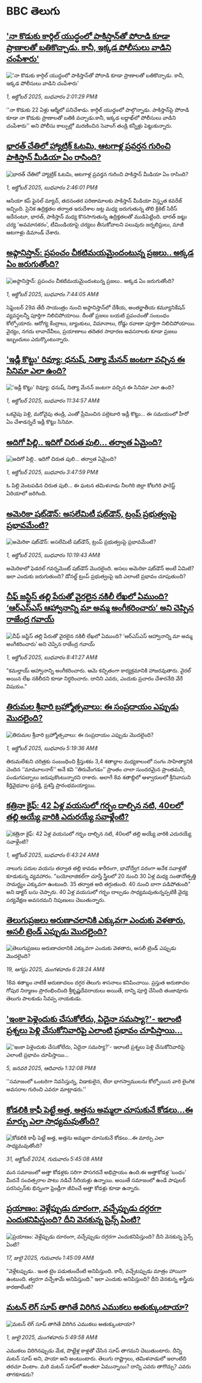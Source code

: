# BBC తెలుగు## ['నా కొడుకు కార్గిల్ యుద్ధంలో పాకిస్తాన్‌‌తో పోరాడి కూడా ప్రాణాలతో బతికొచ్చాడు. కానీ, ఇక్కడ పోలీసులు వాడిని చంపేశారు'](https://www.bbc.com/telugu/articles/c3dr2pg8ry3o?at_medium=RSS&at_campaign=rss?at_campaign=githubrss)!['నా కొడుకు కార్గిల్ యుద్ధంలో పాకిస్తాన్‌‌తో పోరాడి కూడా ప్రాణాలతో బతికొచ్చాడు. కానీ, ఇక్కడ పోలీసులు వాడిని చంపేశారు'](https://ichef.bbci.co.uk/ace/ws/240/cpsprodpb/5f5e/live/1bff9a40-9ec4-11f0-928c-71dbb8619e94.jpg)_1, అక్టోబర్ 2025, బుధవారం 2:01:29 PMకి_''నా కొడుకు 22 ఏళ్లు ఆర్మీలో పనిచేశాడు. కార్గిల్ యుద్ధంలో పాల్గొన్నాడు. పాకిస్తాన్‌పై పోరాడి కూడా నా కొడుకు ప్రాణాలతో బతికి వచ్చాడు.కానీ, ఇక్కడ లద్దాఖ్‌లో పోలీసులు వాడిని చంపేశారు'' అని పోలీసు కాల్పుల్లో మరణించిన సెవాంగ్ తండ్రి కన్నీళ్లు పెట్టుకున్నారు.## [భారత్ చేతిలో హ్యాట్రిక్ ఓటమి, ఆటగాళ్ల ప్రవర్తన గురించి పాకిస్తాన్ మీడియా ఏం రాసింది?](https://www.bbc.com/telugu/articles/ce84p374475o?at_medium=RSS&at_campaign=rss?at_campaign=githubrss)![భారత్ చేతిలో హ్యాట్రిక్ ఓటమి, ఆటగాళ్ల ప్రవర్తన గురించి పాకిస్తాన్ మీడియా ఏం రాసింది?](https://ichef.bbci.co.uk/ace/ws/240/cpsprodpb/2417/live/83f23480-9ed0-11f0-b741-177e3e2c2fc7.jpg)_1, అక్టోబర్ 2025, బుధవారం 2:46:01 PMకి_ఆసియా కప్ ఫైనల్ మ్యాచ్, తదనంతర పరిణామాలకు పాకిస్తాన్ మీడియా విస్తృత కవరేజ్ ఇచ్చింది. సైనిక ఉద్రిక్తతల తర్వాత ఇరుదేశాల జట్ల మధ్య జరుగుతున్న తొలి క్రికెట్ సిరీస్ ఇదేనంటూ, భారత్, పాకిస్తాన్ మధ్య కొనసాగుతున్న ఉద్రిక్తతలతో ముడిపెట్టింది. భారత్ జట్టు చర్య 'అవమానకరం', టీమిండియాపై చర్యలు తీసుకోవాలని పలువురు జర్నలిస్టులు, మాజీ ఆటగాళ్లు డిమాండ్ చేశారు.## [అఫ్గానిస్తాన్: ప్రపంచం చీకటిమయమైందంటున్న ప్రజలు.. అక్కడ ఏం జరుగుతోంది?](https://www.bbc.com/telugu/articles/c8ex879p8p1o?at_medium=RSS&at_campaign=rss?at_campaign=githubrss)![అఫ్గానిస్తాన్: ప్రపంచం చీకటిమయమైందంటున్న ప్రజలు.. అక్కడ ఏం జరుగుతోంది?](https://ichef.bbci.co.uk/ace/ws/240/cpsprodpb/b6a8/live/3c07c620-9e9a-11f0-9f70-63cdd409bfce.jpg)_1, అక్టోబర్ 2025, బుధవారం 7:44:05 AMకి_సెప్టెంబర్ 29వ తేదీ సాయంత్రం నుంచి అఫ్గానిస్తాన్‌లో దేశీయ, అంతర్జాతీయ  కమ్యూనికేషన్‌ వ్యవస్థలన్నీ పూర్తిగా నిలిచిపోయాయి. దీంతో ప్రజలు బయటి ప్రపంచంతో సంబంధం కోల్పోయారు. ఆరోగ్య కేంద్రాలు, బ్యాంకులు, విమానాలు, రోడ్డు రవాణా పూర్తిగా నిలిచిపోయాయి. వైద్యం, నగదు లావాదేవీలు, ప్రయాణాలు తదితర సాధారణ అవసరాలకు కూడా ప్రజలు ఇబ్బందులు ఎదుర్కొంటున్నారు.## ['ఇడ్లీ కొట్టు' రివ్యూ: ధనుష్, నిత్యా మేనన్ జంటగా వచ్చిన ఈ సినిమా ఎలా ఉంది?](https://www.bbc.com/telugu/articles/c62l6g40j1go?at_medium=RSS&at_campaign=rss?at_campaign=githubrss)!['ఇడ్లీ కొట్టు' రివ్యూ: ధనుష్, నిత్యా మేనన్ జంటగా వచ్చిన ఈ సినిమా ఎలా ఉంది?](https://ichef.bbci.co.uk/ace/standard/240/cpsprodpb/35af/live/2b40b080-9ebe-11f0-928c-71dbb8619e94.jpg)_1, అక్టోబర్ 2025, బుధవారం 11:34:57 AMకి_ఒక‌వైపు పెళ్లి, మరోవైపు తండ్రి, ఎంతో ప్రేమించిన ప‌ల్లెటూరి ఇడ్లీ కొట్టు... ఈ సమయంలో హీరో ఏం చేశాడన్నదే ఇడ్లీ కొట్టు సినిమా.## [అదిగో పిల్లి.. ఇదిగో చిరుత పులి... తర్వాత ఏమైంది?](https://www.bbc.com/telugu/articles/clylp4303zvo?at_medium=RSS&at_campaign=rss?at_campaign=githubrss)![అదిగో పిల్లి.. ఇదిగో చిరుత పులి... తర్వాత ఏమైంది?](https://ichef.bbci.co.uk/ace/ws/240/cpsprodpb/bc8a/live/de0f96d0-9edd-11f0-b741-177e3e2c2fc7.jpg)_1, అక్టోబర్ 2025, బుధవారం 3:47:59 PMకి_ఓ పిల్లి వెంటపడిన చిరుత పులి... ఈ ఘటన తమిళనాడు నీలగిరి జిల్లా కోటగిరి ఫారెస్ట్ ఏరియాలో జరిగింది.## [అమెరికా షట్‌డౌన్: అసలేమిటీ షట్‌డౌన్, ట్రంప్ ప్రభుత్వంపై ప్రభావమేంటి?](https://www.bbc.com/telugu/articles/cz0821vx0g2o?at_medium=RSS&at_campaign=rss?at_campaign=githubrss)![అమెరికా షట్‌డౌన్: అసలేమిటీ షట్‌డౌన్, ట్రంప్ ప్రభుత్వంపై ప్రభావమేంటి?](https://ichef.bbci.co.uk/ace/ws/240/cpsprodpb/9297/live/0b13b900-9eb0-11f0-9d1f-e7d83132d3ab.png)_1, అక్టోబర్ 2025, బుధవారం 10:19:43 AMకి_అమెరికాలో ఫెడరల్ గవర్నమెంట్ షట్‌డౌన్ మొదలైంది. అసలు అమెరికా షట్‌డౌన్ అంటే ఏమిటి? ఇలా ఎందుకు జరుగుతుంది? డోనల్డ్ ట్రంప్ ప్రభుత్వంపై ఇది ఎలాంటి ప్రభావం చూపుతుంది?## [చీఫ్ జస్టిస్ తల్లి పేరుతో వైరలైన నకిలీ లేఖలో ఏముంది?  ‘ఆర్ఎస్ఎస్ ఆహ్వానాన్ని మా అమ్మ అంగీకరించారు’ అని చెప్పిన రాజేంద్ర గవాయ్ ](https://www.bbc.com/telugu/articles/c75q9dgw14no?at_medium=RSS&at_campaign=rss?at_campaign=githubrss)![చీఫ్ జస్టిస్ తల్లి పేరుతో వైరలైన నకిలీ లేఖలో ఏముంది?  ‘ఆర్ఎస్ఎస్ ఆహ్వానాన్ని మా అమ్మ అంగీకరించారు’ అని చెప్పిన రాజేంద్ర గవాయ్ ](https://ichef.bbci.co.uk/ace/ws/240/cpsprodpb/d369/live/d1adc4a0-9e94-11f0-9f70-63cdd409bfce.png)_1, అక్టోబర్ 2025, బుధవారం 8:41:27 AMకి_"కమల్తాయ్ ఆహ్వానాన్ని అంగీకరించారు. ఆమె కచ్చితంగా కార్యక్రమానికి హాజరవుతారు. వైరల్ అయిన లేఖ నకిలీదని కూడా నిర్ధరించారు. దానిని ఎవరు, ఎందుకు ప్రచారం చేశారనేది వేరే విషయం."## [తిరుమల శ్రీవారి బ్రహ్మోత్సవాలు: ఈ సంప్రదాయం ఎప్పుడు మొదలైంది?](https://www.bbc.com/telugu/articles/c5ykwnk08dzo?at_medium=RSS&at_campaign=rss?at_campaign=githubrss)![తిరుమల శ్రీవారి బ్రహ్మోత్సవాలు: ఈ సంప్రదాయం ఎప్పుడు మొదలైంది?](https://ichef.bbci.co.uk/ace/ws/240/cpsprodpb/a61b/live/31b0f610-9e18-11f0-b741-177e3e2c2fc7.jpg)_1, అక్టోబర్ 2025, బుధవారం 5:19:36 AMకి_తిరుమలేశుని చరిత్రకు సంబంధించి క్రీస్తుశకం 3,4 శతాబ్దాల మధ్యకాలంలో సంగం సాహిత్యానికి చెందిన  ‘‘మామూలనార్’’ అనే కవి ‘‘తిరువేంగడం’’ ప్రాంతం చాలా సుందరమైన ప్రాంతమనీ, పండుగపబ్బాలు జరుపుకొంటున్నారని రాశారు.  అలాగే 8వ శతాబ్దిలో ఆళ్వారులలో శ్రీనివాసుని కీర్తివైభవాల ప్రసక్తి, ప్రశస్తి ప్రారంభమయ్యాయి.## [కత్రినా కైఫ్: 42 ఏళ్ల వయసులో గర్భం దాల్చిన నటి, 40లలో తల్లి అయ్యే వారికి ఎదురయ్యే సవాళ్లేంటి?](https://www.bbc.com/telugu/articles/c5yq7dzy0n7o?at_medium=RSS&at_campaign=rss?at_campaign=githubrss)![కత్రినా కైఫ్: 42 ఏళ్ల వయసులో గర్భం దాల్చిన నటి, 40లలో తల్లి అయ్యే వారికి ఎదురయ్యే సవాళ్లేంటి?](https://ichef.bbci.co.uk/ace/ws/240/cpsprodpb/5894/live/f6b27570-9dfe-11f0-928c-71dbb8619e94.png)_1, అక్టోబర్ 2025, బుధవారం 6:43:24 AMకి_నాలుగు పదుల వయసు తర్వాత తల్లి కావడం  శారీరంగా, భావోద్వేగ పరంగా అనేక సవాళ్లతో కూడుకున్న వ్యవహారం. "బయోలాజికల్‌గా చూస్తే స్త్రీలలో 20 నుంచి 30 ఏళ్ల మధ్య సంతానోత్పత్తి సామర్థ్యం ఎక్కువగా ఉంటుంది. 35 తర్వాత అది తగ్గుతుంది. 40 నుంచి బాగా పడిపోతుంది" అని డాక్టర్ బసు చెప్పారు. 40 ఏళ్ల వయసులో గర్భం దాల్చడం సాధ్యమవుతున్నప్పటికీ  వైద్య పర్యవేక్షణ అవసరమని నిపుణులు చెబుతున్నారు.## [తెలుగుప్రజలు అరుణాచలానికి ఎక్కువగా ఎందుకు వెళతారు, అసలీ ట్రెండ్ ఎప్పుడు మొదలైంది? ](https://www.bbc.com/telugu/articles/c8jp32zrzxpo?at_medium=RSS&at_campaign=rss?at_campaign=githubrss)![తెలుగుప్రజలు అరుణాచలానికి ఎక్కువగా ఎందుకు వెళతారు, అసలీ ట్రెండ్ ఎప్పుడు మొదలైంది? ](https://ichef.bbci.co.uk/ace/ws/240/cpsprodpb/cf2d/live/01932bf0-7d85-11f0-98a0-956f61945264.jpg)_19, ఆగస్టు 2025, మంగళవారం 6:28:24 AMకి_18వ శతాబ్దం నాటికే అరుణాచలం దగ్గర తెలుగు శాసనాలు కనిపించాయి. ప్రస్తుత అరుణాచల గోపుర నిర్మాణం ప్రారంభించింది శ్రీకృష్ణదేవరాయలు అయితే, దాన్ని పూర్తి చేసింది తంజావూరు తెలుగు పాలకుడు సేవప్ప నాయకుడు.## ['ఇంకా పెళ్లెందుకు చేసుకోలేదు, ఏదైనా సమస్యా?'- ఇలాంటి ప్రశ్నలు పెళ్లి చేసుకోనివారిపై ఎలాంటి ప్రభావం చూపిస్తాయి... ](https://www.bbc.com/telugu/articles/cgq1w3lz7yyo?at_medium=RSS&at_campaign=rss?at_campaign=githubrss)!['ఇంకా పెళ్లెందుకు చేసుకోలేదు, ఏదైనా సమస్యా?'- ఇలాంటి ప్రశ్నలు పెళ్లి చేసుకోనివారిపై ఎలాంటి ప్రభావం చూపిస్తాయి... ](https://ichef.bbci.co.uk/ace/ws/240/cpsprodpb/f6de/live/72c94a60-cb3e-11ef-87df-d575b9a434a4.jpg)_5, జనవరి 2025, ఆదివారం 1:32:08 PMకి_''సమాజంలో ఒంటరిగా నివసిస్తున్న, విడాకులైన, లేదా భాగస్వాములను కోల్పోయిన వారి లైంగిక అవసరాల గురించి ఎవరూ మాట్లాడరు.''## [కోడలికి కాఫీ పెట్టే అత్త, అత్తను అమ్మలా చూసుకునే కోడలు...ఈ మార్పు ఎలా సాధ్యమవుతోంది?](https://www.bbc.com/telugu/articles/c1l41zl8el2o?at_medium=RSS&at_campaign=rss?at_campaign=githubrss)![కోడలికి కాఫీ పెట్టే అత్త, అత్తను అమ్మలా చూసుకునే కోడలు...ఈ మార్పు ఎలా సాధ్యమవుతోంది?](https://ichef.bbci.co.uk/ace/ws/240/cpsprodpb/2b61/live/9176a6d0-8b0e-11ef-a81b-b1eda9741da3.jpg)_31, అక్టోబర్ 2024, గురువారం 5:45:08 AMకి_మన సమాజంలో అత్తా కోడళ్లకు సరిగా పొసగదనే అభిప్రాయం ఉంది.ఈ అత్తాకోడళ్ల ‘బంధం’ మీదనే సంవత్సరాల పాటు నడిచే సీరియళ్లు ఉన్నాయి. అయితే సమాజంలో ఉండే పాపులర్ పరసెప్సన్‌కు భిన్నంగా ఫ్రెండ్లీగా జీవించే అత్తా కోడళ్లు కూడా ఉన్నారు.## [ప్రయాణం: వెళ్లేప్పుడు దూరంగా, వచ్చేప్పుడు దగ్గరగా ఎందుకనిపిస్తుంది? దీని వెనకున్న సైన్స్ ఏంటి?](https://www.bbc.com/telugu/articles/c0l4y727n1jo?at_medium=RSS&at_campaign=rss?at_campaign=githubrss)![ప్రయాణం: వెళ్లేప్పుడు దూరంగా, వచ్చేప్పుడు దగ్గరగా ఎందుకనిపిస్తుంది? దీని వెనకున్న సైన్స్ ఏంటి?](https://ichef.bbci.co.uk/ace/ws/240/cpsprodpb/054c/live/6957c010-62b0-11f0-8e78-11023c48a856.png)_17, జులై 2025, గురువారం 1:45:09 AMకి_"వెళ్లేటప్పుడు.. ఇంత టైం పడుతుందేంటి అనిపిస్తుంది. కానీ, వచ్చేటప్పుడు మాత్రం హాయిగా ఉంటుంది. త్వరగా వచ్చేశామే అనిపిస్తుంది." ఇలా ఎందుకు అనిపిస్తుంది? దీని వెనకున్న శాస్త్రీయ కారణాలేంటి?## [మటన్ లెగ్ సూప్ తాగితే విరిగిన ఎముకలు అతుక్కుంటాయా?](https://www.bbc.com/telugu/articles/c0l4g92j8kzo?at_medium=RSS&at_campaign=rss?at_campaign=githubrss)![మటన్ లెగ్ సూప్ తాగితే విరిగిన ఎముకలు అతుక్కుంటాయా?](https://ichef.bbci.co.uk/ace/ws/240/cpsprodpb/b31e/live/cce532c0-6d41-11f0-9462-bb509dc78127.jpg)_1, జులై 2025, మంగళవారం 5:49:58 AMకి_ఎముకలు విరిగినప్పుడు మేక, పొట్టేళ్ల కాళ్లతో చేసిన సూప్ తాగమని చెబుతుంటారు. దీన్ని మటన్ సూప్ అని, పాయా అని అంటుంటారు. తెలుగు రాష్ట్రాలు, తమిళనాడులో ఇలాంటిది తరచూ వింటాం. మరి మటన్ సూప్‌లో అంతలా ఏమున్నాయి? దాన్ని ఎవరు తాగొచ్చు? ఎవరు తాగకూడదు?